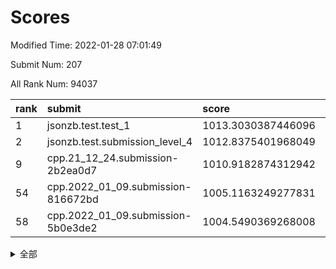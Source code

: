 # Scores

Modified Time: 2022-01-28 07:01:49

Submit Num: 207

All Rank Num: 94037

| rank |               submit               |       score        |       sigma        | pk_num |
| :--- | :--------------------------------- | :----------------- | :----------------- | :----- |
| 1    | jsonzb.test.test_1                 | 1013.3030387446096 | 0.8072674380148556 | 1816   |
| 2    | jsonzb.test.submission_level_4     | 1012.8375401968049 | 0.7845258545246836 | 1821   |
| 9    | cpp.21_12_24.submission-2b2ea0d7   | 1010.9182874312942 | 0.7701329994867527 | 1818   |
| 54   | cpp.2022_01_09.submission-816672bd | 1005.1163249277831 | 0.718278852381386  | 1815   |
| 58   | cpp.2022_01_09.submission-5b0e3de2 | 1004.5490369268008 | 0.7175625762234991 | 1819   |


<details>
<summary>全部</summary>

| rank |                 submit                 |       score        |       sigma        | pk_num |
| :--- | :------------------------------------- | :----------------- | :----------------- | :----- |
| 1    | jsonzb.test.test_1                     | 1013.3030387446096 | 0.8072674380148556 | 1816   |
| 2    | jsonzb.test.submission_level_4         | 1012.8375401968049 | 0.7845258545246836 | 1821   |
| 3    | gobigger.level_3.submission_level_3_9  | 1012.5883713585628 | 0.811507056021286  | 1815   |
| 4    | gobigger.level_3.submission_level_3_5  | 1011.4970440882831 | 0.7834058947811349 | 1814   |
| 5    | gobigger.level_3.submission_level_3_38 | 1011.31138386664   | 0.7829629397186987 | 1819   |
| 6    | gobigger.level_3.submission_level_3_29 | 1011.1655316938385 | 0.7688331097956346 | 1813   |
| 7    | gobigger.level_3.submission_level_3_34 | 1011.158252601969  | 0.7587935073772362 | 1814   |
| 8    | gobigger.level_3.submission_level_3_3  | 1011.0543965089859 | 0.7800349314102156 | 1815   |
| 9    | cpp.21_12_24.submission-2b2ea0d7       | 1010.9182874312942 | 0.7701329994867527 | 1818   |
| 10   | gobigger.level_3.submission_level_3_6  | 1010.796178858561  | 0.749735669923681  | 1816   |
| 11   | gobigger.level_3.submission_level_3_8  | 1010.765495411958  | 0.7978355796267356 | 1815   |
| 12   | gobigger.level_3.submission_level_3_31 | 1010.7467309828746 | 0.7594374722353319 | 1821   |
| 13   | gobigger.level_3.submission_level_3_26 | 1010.7408475060126 | 0.7777731755763422 | 1816   |
| 14   | gobigger.level_3.submission_level_3_12 | 1010.6238590775391 | 0.7619215660151596 | 1819   |
| 15   | gobigger.level_3.submission_level_3_47 | 1010.3896756550117 | 0.7518205245967049 | 1819   |
| 16   | gobigger.level_3.submission_level_3_11 | 1010.2095732935617 | 0.7562010062624659 | 1817   |
| 17   | gobigger.level_3.submission_level_3_17 | 1010.1356832330397 | 0.7638537835458369 | 1818   |
| 18   | gobigger.level_3.submission_level_3_39 | 1010.1355003807008 | 0.7449015388202017 | 1814   |
| 19   | gobigger.level_3.submission_level_3_23 | 1010.0393241875937 | 0.7593312216925215 | 1816   |
| 20   | gobigger.level_3.submission_level_3_14 | 1010.0193697667288 | 0.7465817009754776 | 1820   |
| 21   | gobigger.level_3.submission_level_3_13 | 1009.9285621635574 | 0.7534036253339527 | 1821   |
| 22   | gobigger.level_3.submission_level_3_46 | 1009.9189145700891 | 0.7596037676565567 | 1819   |
| 23   | gobigger.level_3.submission_level_3_27 | 1009.8729962027711 | 0.7574675722827932 | 1823   |
| 24   | gobigger.level_3.submission_level_3_15 | 1009.8326698870558 | 0.7379693889878298 | 1818   |
| 25   | gobigger.level_3.submission_level_3_18 | 1009.8315650266449 | 0.7526152232907972 | 1816   |
| 26   | gobigger.level_3.submission_level_3_44 | 1009.8309468572705 | 0.758395358032897  | 1816   |
| 27   | gobigger.level_3.submission_level_3_45 | 1009.8171702958681 | 0.7566638261268176 | 1818   |
| 28   | gobigger.level_3.submission_level_3_21 | 1009.8055842150414 | 0.7562022430406224 | 1815   |
| 29   | gobigger.level_3.submission_level_3_20 | 1009.7783550163211 | 0.7386890134548789 | 1819   |
| 30   | gobigger.level_3.submission_level_3_36 | 1009.7750297474824 | 0.7515792559975574 | 1821   |
| 31   | gobigger.level_3.submission_level_3_4  | 1009.6338490690931 | 0.7616626603793288 | 1820   |
| 32   | gobigger.level_3.submission_level_3_1  | 1009.4677835522097 | 0.7661962134209709 | 1816   |
| 33   | gobigger.level_3.submission_level_3_25 | 1009.4122192120982 | 0.741332919837497  | 1818   |
| 34   | gobigger.level_3.submission_level_3_19 | 1009.376675976366  | 0.7540845386944741 | 1818   |
| 35   | gobigger.level_3.submission_level_3_22 | 1009.3691816208741 | 0.7547698035447314 | 1820   |
| 36   | gobigger.level_3.submission_level_3_30 | 1009.262267318565  | 0.7492148113342486 | 1819   |
| 37   | gobigger.level_3.submission_level_3_24 | 1009.2325671225194 | 0.7532575757503953 | 1815   |
| 38   | gobigger.level_3.submission_level_3_37 | 1009.2147034523432 | 0.7698095341767738 | 1816   |
| 39   | gobigger.level_3.submission_level_3_41 | 1009.1940973951592 | 0.7531755542004153 | 1821   |
| 40   | gobigger.level_3.submission_level_3_43 | 1009.1884310856149 | 0.7566087286933573 | 1819   |
| 41   | gobigger.level_3.submission_level_3_10 | 1009.1823142130729 | 0.7369027226316073 | 1821   |
| 42   | gobigger.level_3.submission_level_3_33 | 1009.1573057678754 | 0.7518146395979056 | 1821   |
| 43   | gobigger.level_3.submission_level_3_32 | 1009.1527218148132 | 0.7684180801691882 | 1814   |
| 44   | gobigger.level_3.submission_level_3_2  | 1009.150219743407  | 0.7703904435992683 | 1818   |
| 45   | gobigger.level_3.submission_level_3_16 | 1009.1401886453265 | 0.759177176242695  | 1821   |
| 46   | gobigger.level_3.submission_level_3_0  | 1008.7966368189396 | 0.7668263533145194 | 1815   |
| 47   | gobigger.level_3.submission_level_3_48 | 1008.7352684956127 | 0.7514516542301249 | 1817   |
| 48   | gobigger.level_3.submission_level_3_49 | 1008.711814780846  | 0.739845252750991  | 1821   |
| 49   | gobigger.level_3.submission_level_3_35 | 1008.6114313871202 | 0.7507438850371545 | 1817   |
| 50   | gobigger.level_3.submission_level_3_28 | 1008.3895801994668 | 0.7429046643855105 | 1816   |
| 51   | gobigger.level_3.submission_level_3_40 | 1008.3468365425791 | 0.7411970185634122 | 1818   |
| 52   | gobigger.level_3.submission_level_3_7  | 1008.2673386972028 | 0.7387925051574283 | 1819   |
| 53   | gobigger.level_3.submission_level_3_42 | 1007.908169354439  | 0.7681675816077774 | 1811   |
| 54   | cpp.2022_01_09.submission-816672bd     | 1005.1163249277831 | 0.718278852381386  | 1815   |
| 55   | gobigger.level_1.submission_level_1_41 | 1004.8793501571298 | 0.7221068577497458 | 1817   |
| 56   | gobigger.level_1.submission_level_1_32 | 1004.7282833564083 | 0.7173437925959726 | 1820   |
| 57   | gobigger.level_1.submission_level_1_0  | 1004.6638701325197 | 0.71696337042435   | 1821   |
| 58   | cpp.2022_01_09.submission-5b0e3de2     | 1004.5490369268008 | 0.7175625762234991 | 1819   |
| 59   | gobigger.level_1.submission_level_1_39 | 1004.350862726759  | 0.70985313407959   | 1819   |
| 60   | gobigger.level_1.submission_level_1_5  | 1004.3388695056674 | 0.7429406595210852 | 1816   |
| 61   | gobigger.level_1.submission_level_1_30 | 1004.2855631669092 | 0.719891126676237  | 1822   |
| 62   | gobigger.level_1.submission_level_1_21 | 1004.13726955193   | 0.7301926747573773 | 1818   |
| 63   | gobigger.level_1.submission_level_1_4  | 1003.9554206831202 | 0.7226440475207772 | 1816   |
| 64   | gobigger.level_1.submission_level_1_33 | 1003.9514615081065 | 0.7155193044639866 | 1815   |
| 65   | gobigger.level_1.submission_level_1_45 | 1003.8512443738181 | 0.7228540966779242 | 1822   |
| 66   | gobigger.level_1.submission_level_1_19 | 1003.7805568156524 | 0.7126968254192927 | 1817   |
| 67   | gobigger.level_1.submission_level_1_34 | 1003.762458698073  | 0.7152756693225655 | 1814   |
| 68   | gobigger.level_1.submission_level_1_28 | 1003.7596854357145 | 0.7023569776592353 | 1816   |
| 69   | gobigger.level_1.submission_level_1_18 | 1003.7257594399526 | 0.7194152856932541 | 1814   |
| 70   | gobigger.level_1.submission_level_1_23 | 1003.7051205992218 | 0.7287978381630609 | 1816   |
| 71   | gobigger.level_1.submission_level_1_6  | 1003.6444788500094 | 0.7136304702422271 | 1812   |
| 72   | gobigger.level_1.submission_level_1_46 | 1003.556593791866  | 0.7207082455722813 | 1814   |
| 73   | gobigger.level_1.submission_level_1_44 | 1003.5482181700067 | 0.7195131390787147 | 1820   |
| 74   | gobigger.level_1.submission_level_1_17 | 1003.5432942877433 | 0.708052465717467  | 1813   |
| 75   | gobigger.level_1.submission_level_1_25 | 1003.5321400183168 | 0.7189217549890473 | 1824   |
| 76   | gobigger.level_1.submission_level_1_3  | 1003.5173966970164 | 0.7133162177063561 | 1820   |
| 77   | gobigger.level_1.submission_level_1_40 | 1003.4621445745953 | 0.7157533361219528 | 1817   |
| 78   | gobigger.level_1.submission_level_1_7  | 1003.4403447571705 | 0.7200390409092968 | 1819   |
| 79   | gobigger.level_1.submission_level_1_11 | 1003.381649208124  | 0.7116293387667035 | 1812   |
| 80   | gobigger.level_1.submission_level_1_26 | 1003.3392405179537 | 0.7120009729466312 | 1817   |
| 81   | gobigger.level_1.submission_level_1_1  | 1003.3373997778473 | 0.711291684778462  | 1820   |
| 82   | gobigger.level_1.submission_level_1_2  | 1003.2821024851327 | 0.7197630050520266 | 1813   |
| 83   | gobigger.level_1.submission_level_1_47 | 1003.2355439225913 | 0.7111368319689738 | 1818   |
| 84   | gobigger.level_1.submission_level_1_22 | 1003.1766878701067 | 0.7108578202862678 | 1816   |
| 85   | gobigger.level_1.submission_level_1_20 | 1003.1680089767481 | 0.719286763783534  | 1811   |
| 86   | gobigger.level_1.submission_level_1_43 | 1003.1576597277441 | 0.7236678032258913 | 1817   |
| 87   | gobigger.level_1.submission_level_1_36 | 1003.0666680013607 | 0.7148920863659293 | 1818   |
| 88   | gobigger.level_1.submission_level_1_16 | 1002.9817655338986 | 0.7194458937286988 | 1820   |
| 89   | gobigger.level_1.submission_level_1_48 | 1002.7900171357388 | 0.7123270147406318 | 1813   |
| 90   | gobigger.level_1.submission_level_1_8  | 1002.5774833219754 | 0.7193845888447621 | 1817   |
| 91   | gobigger.level_1.submission_level_1_10 | 1002.5474172974682 | 0.7158133756525412 | 1816   |
| 92   | gobigger.level_1.submission_level_1_24 | 1002.5303647257493 | 0.7033727910247114 | 1818   |
| 93   | gobigger.level_1.submission_level_1_29 | 1002.469571680794  | 0.7188744475937188 | 1820   |
| 94   | gobigger.level_1.submission_level_1_35 | 1002.4078751264202 | 0.7130490678562552 | 1816   |
| 95   | gobigger.level_1.submission_level_1_9  | 1002.3947288302631 | 0.7071584521433046 | 1815   |
| 96   | gobigger.level_1.submission_level_1_14 | 1002.3767061018651 | 0.7083550180728915 | 1819   |
| 97   | gobigger.level_1.submission_level_1_49 | 1002.3660203874928 | 0.7111214936318841 | 1817   |
| 98   | gobigger.level_1.submission_level_1_15 | 1002.3505423609165 | 0.7127375208117688 | 1819   |
| 99   | gobigger.level_1.submission_level_1_31 | 1002.2686715824892 | 0.7213543509195898 | 1816   |
| 100  | gobigger.level_1.submission_level_1_12 | 1002.2619980787921 | 0.7195677172394606 | 1823   |
| 101  | gobigger.level_1.submission_level_1_38 | 1002.2604469046669 | 0.7078806999042668 | 1814   |
| 102  | gobigger.level_1.submission_level_1_42 | 1002.1267066782839 | 0.7176330244144736 | 1821   |
| 103  | gobigger.level_1.submission_level_1_27 | 1002.0058438029355 | 0.7073147840873397 | 1818   |
| 104  | gobigger.level_1.submission_level_1_13 | 1001.9959759817119 | 0.7115236453671537 | 1814   |
| 105  | gobigger.level_1.submission_level_1_37 | 1001.6444766384956 | 0.7205750455404485 | 1820   |
| 106  | gobigger.random.submission_random_30   | 997.5645908871005  | 0.7028084687504723 | 1823   |
| 107  | gobigger.random.submission_random_48   | 997.4602083657718  | 0.7083535257386651 | 1815   |
| 108  | gobigger.random.submission_random_26   | 997.0936722222317  | 0.7092497483183643 | 1814   |
| 109  | gobigger.random.submission_random_44   | 997.0119074946787  | 0.6955928319627319 | 1816   |
| 110  | gobigger.random.submission_random_46   | 996.9962029426607  | 0.7014927751704225 | 1816   |
| 111  | gobigger.random.submission_random_23   | 996.9327814689004  | 0.7230932990825694 | 1817   |
| 112  | gobigger.random.submission_random_39   | 996.8151599253813  | 0.7154936711931795 | 1816   |
| 113  | gobigger.random.submission_random_16   | 996.7778977998877  | 0.7109027414553253 | 1815   |
| 114  | gobigger.random.submission_random_6    | 996.577241736771   | 0.7100720985319404 | 1813   |
| 115  | gobigger.random.submission_random_8    | 996.5531524064378  | 0.7156081594192248 | 1814   |
| 116  | gobigger.random.submission_random_41   | 996.5136420651756  | 0.7082711611611763 | 1819   |
| 117  | gobigger.random.submission_random_33   | 996.4905008997473  | 0.705629622539901  | 1818   |
| 118  | gobigger.random.submission_random_29   | 996.4876366868657  | 0.6978284139237142 | 1813   |
| 119  | gobigger.random.submission_random_35   | 996.4333577779008  | 0.7154553716831256 | 1821   |
| 120  | gobigger.random.submission_random_28   | 996.3980928651866  | 0.7092858731046604 | 1821   |
| 121  | gobigger.random.submission_random_19   | 996.3559021146323  | 0.7011612339178092 | 1817   |
| 122  | gobigger.random.submission_random_47   | 996.2743140256734  | 0.714662092747785  | 1815   |
| 123  | gobigger.random.submission_random_9    | 996.2406177430304  | 0.7145732045622665 | 1819   |
| 124  | gobigger.random.submission_random_0    | 996.2328213678151  | 0.7186830074866829 | 1811   |
| 125  | gobigger.random.submission_random_18   | 996.2313552089742  | 0.7087307942545189 | 1818   |
| 126  | gobigger.random.submission_random_12   | 996.2213806814996  | 0.6918452740657549 | 1821   |
| 127  | gobigger.random.submission_random_45   | 996.111447366047   | 0.7000218199396676 | 1817   |
| 128  | gobigger.random.submission_random_40   | 996.0501880156987  | 0.7095166492405529 | 1819   |
| 129  | gobigger.random.submission_random_14   | 995.9803480424135  | 0.7046359597737576 | 1818   |
| 130  | gobigger.random.submission_random_22   | 995.974183465392   | 0.7102260767566826 | 1818   |
| 131  | gobigger.random.submission_random_11   | 995.9652938636642  | 0.7084179003664989 | 1810   |
| 132  | gobigger.random.submission_random_37   | 995.933284748288   | 0.7223593077765861 | 1817   |
| 133  | gobigger.random.submission_random_49   | 995.8944624879276  | 0.7137670698227682 | 1812   |
| 134  | gobigger.random.submission_random_13   | 995.8712178652826  | 0.6903685594573098 | 1816   |
| 135  | gobigger.random.submission_random_4    | 995.7327895237071  | 0.7105428406777395 | 1820   |
| 136  | gobigger.random.submission_random_3    | 995.7326532930433  | 0.7152886078690134 | 1815   |
| 137  | gobigger.random.submission_random_38   | 995.7058300665528  | 0.7031764906580907 | 1818   |
| 138  | gobigger.random.submission_random_10   | 995.5482938831481  | 0.7158404380114579 | 1818   |
| 139  | gobigger.random.submission_random_24   | 995.4899251776837  | 0.7205417645060834 | 1815   |
| 140  | gobigger.random.submission_random_5    | 995.489043491324   | 0.7129756403749079 | 1818   |
| 141  | gobigger.random.submission_random_34   | 995.4881726609482  | 0.7130154514204244 | 1818   |
| 142  | gobigger.random.submission_random_17   | 995.479153858675   | 0.7293272313878851 | 1820   |
| 143  | gobigger.random.submission_random_32   | 995.4632741100498  | 0.7153024052640116 | 1814   |
| 144  | gobigger.random.submission_random_15   | 995.4265421166612  | 0.7206822012299899 | 1817   |
| 145  | gobigger.random.submission_random_27   | 995.3872610388374  | 0.7057864523695168 | 1817   |
| 146  | gobigger.random.submission_random_20   | 995.2833736688689  | 0.713611645480439  | 1816   |
| 147  | gobigger.random.submission_random_43   | 995.2254509409013  | 0.7127183815847731 | 1817   |
| 148  | gobigger.random.submission_random_7    | 995.1864067855987  | 0.7129665852635325 | 1819   |
| 149  | gobigger.random.submission_random_1    | 995.1442170088993  | 0.7021589605908638 | 1818   |
| 150  | gobigger.random.submission_random_21   | 995.1418800305678  | 0.6987545477227274 | 1820   |
| 151  | gobigger.random.submission_random_2    | 995.1261554437191  | 0.7020397267563002 | 1813   |
| 152  | gobigger.random.submission_random_36   | 994.9875128406122  | 0.7196019742734553 | 1820   |
| 153  | gobigger.random.submission_random_31   | 994.9122357319814  | 0.7260424243978552 | 1822   |
| 154  | gobigger.random.submission_random_25   | 994.6615371677192  | 0.7152233567614813 | 1819   |
| 155  | gobigger.level_2.submission_level_2_26 | 994.3223154953649  | 0.7405169916249479 | 1818   |
| 156  | gobigger.random.submission_random_42   | 994.0399293304052  | 0.708235481682917  | 1821   |
| 157  | gobigger.level_2.submission_level_2_8  | 993.640493948813   | 0.7334767741689999 | 1818   |
| 158  | gobigger.level_2.submission_level_2_17 | 993.5823356258852  | 0.7525328082510366 | 1819   |
| 159  | gobigger.level_2.submission_level_2_36 | 993.474180859396   | 0.7531343304550602 | 1815   |
| 160  | gobigger.level_2.submission_level_2_10 | 993.4008487503188  | 0.7324966813566804 | 1823   |
| 161  | gobigger.level_2.submission_level_2_48 | 993.3356421980837  | 0.7364839010117442 | 1816   |
| 162  | gobigger.level_2.submission_level_2_32 | 993.1956836848884  | 0.7397183694367251 | 1818   |
| 163  | gobigger.level_2.submission_level_2_34 | 993.15845196447    | 0.757452071089064  | 1815   |
| 164  | gobigger.level_2.submission_level_2_40 | 993.0844058803798  | 0.7331630517121216 | 1812   |
| 165  | gobigger.level_2.submission_level_2_21 | 992.9579857136889  | 0.7502654053179827 | 1814   |
| 166  | gobigger.level_2.submission_level_2_27 | 992.6559773870356  | 0.7498840128687875 | 1819   |
| 167  | gobigger.level_2.submission_level_2_9  | 992.6140282994324  | 0.7283372178249213 | 1820   |
| 168  | gobigger.level_2.submission_level_2_16 | 992.5428380624215  | 0.7554067874272552 | 1817   |
| 169  | gobigger.level_2.submission_level_2_18 | 992.5016958079867  | 0.7390912530727994 | 1817   |
| 170  | gobigger.level_2.submission_level_2_29 | 992.4900122227627  | 0.7311549621307529 | 1816   |
| 171  | gobigger.level_2.submission_level_2_0  | 992.4650112106589  | 0.742939046354211  | 1821   |
| 172  | gobigger.level_2.submission_level_2_25 | 992.4629709843853  | 0.7416912043034773 | 1817   |
| 173  | gobigger.level_2.submission_level_2_24 | 992.4137914181093  | 0.738230533772513  | 1816   |
| 174  | gobigger.level_2.submission_level_2_45 | 992.3980620620529  | 0.7560088207484916 | 1813   |
| 175  | gobigger.level_2.submission_level_2_30 | 992.3736996532518  | 0.7579960183561008 | 1816   |
| 176  | gobigger.level_2.submission_level_2_22 | 992.3269477166583  | 0.7471950459031755 | 1816   |
| 177  | gobigger.level_2.submission_level_2_46 | 992.3099648454638  | 0.7610122675072545 | 1819   |
| 178  | gobigger.level_2.submission_level_2_23 | 992.3068541826927  | 0.7393235899623903 | 1820   |
| 179  | gobigger.level_2.submission_level_2_49 | 992.258279110857   | 0.7439917152541488 | 1807   |
| 180  | gobigger.level_2.submission_level_2_7  | 992.2249893699435  | 0.7490366211095758 | 1819   |
| 181  | gobigger.level_2.submission_level_2_1  | 992.074657270097   | 0.7659232446297632 | 1816   |
| 182  | gobigger.level_2.submission_level_2_43 | 992.0270114969088  | 0.7507866123900497 | 1818   |
| 183  | gobigger.level_2.submission_level_2_38 | 992.0170468768355  | 0.7349388221977347 | 1820   |
| 184  | gobigger.level_2.submission_level_2_19 | 992.0082317173666  | 0.7435938624947864 | 1819   |
| 185  | gobigger.level_2.submission_level_2_41 | 991.9448054772231  | 0.7545160582414687 | 1819   |
| 186  | gobigger.level_2.submission_level_2_6  | 991.8053395163063  | 0.7593522773639187 | 1812   |
| 187  | gobigger.level_2.submission_level_2_2  | 991.8018141822004  | 0.746897443531209  | 1819   |
| 188  | gobigger.level_2.submission_level_2_4  | 991.7997680624272  | 0.7445352025751538 | 1816   |
| 189  | gobigger.level_2.submission_level_2_37 | 991.586533752247   | 0.7500833383160781 | 1817   |
| 190  | gobigger.level_2.submission_level_2_13 | 991.5673802355018  | 0.764761672645698  | 1819   |
| 191  | gobigger.level_2.submission_level_2_31 | 991.4597666041116  | 0.7522133697609737 | 1814   |
| 192  | gobigger.level_2.submission_level_2_39 | 991.430216849079   | 0.7506413853085565 | 1815   |
| 193  | gobigger.level_2.submission_level_2_14 | 991.3154764758606  | 0.7580207045412909 | 1816   |
| 194  | gobigger.level_2.submission_level_2_11 | 991.2954837007153  | 0.7426158975157297 | 1818   |
| 195  | gobigger.level_2.submission_level_2_28 | 991.2798997565075  | 0.7587380749368923 | 1818   |
| 196  | gobigger.level_2.submission_level_2_3  | 991.259641273294   | 0.7377475247920533 | 1817   |
| 197  | gobigger.level_2.submission_level_2_35 | 991.1918906564979  | 0.7636259601180373 | 1821   |
| 198  | gobigger.level_2.submission_level_2_42 | 991.19159680879    | 0.7427717708794265 | 1815   |
| 199  | gobigger.level_2.submission_level_2_20 | 991.1189888180189  | 0.7854640197902355 | 1818   |
| 200  | gobigger.level_2.submission_level_2_33 | 991.0237994945038  | 0.7661151331470188 | 1818   |
| 201  | gobigger.level_2.submission_level_2_15 | 990.999537427598   | 0.7690102304816614 | 1813   |
| 202  | gobigger.level_2.submission_level_2_47 | 990.9667211570609  | 0.7431345130534958 | 1811   |
| 203  | gobigger.level_2.submission_level_2_12 | 990.9340720770973  | 0.7464700293195594 | 1816   |
| 204  | gobigger.level_2.submission_level_2_44 | 990.8362247759313  | 0.7549135840771929 | 1817   |
| 205  | gobigger.level_2.submission_level_2_5  | 990.4847778884679  | 0.7750003183012826 | 1814   |
| 206  | gobigger.none.submission_none_1        | 978.390272063703   | 1.2312611004590754 | 1816   |
| 207  | gobigger.none.submission_none_0        | 976.5508035682524  | 1.3494864260530188 | 1817   |

</details>